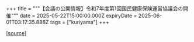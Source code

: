 +++
title = """【会議の公開情報】令和7年度第1回国民健康保険運営協議会の開催"""
date = 2025-05-22T15:00:00.000Z
expiryDate = 2025-06-01T03:17:35.888Z
tags = ["kuriyama"]
+++


[[source]](https://www.town.kuriyama.hokkaido.jp/soshiki/37/17626.html)
